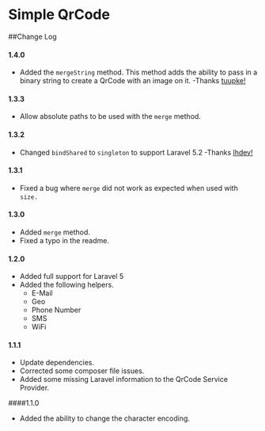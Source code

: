 Simple QrCode
=============

##Change Log

#### 1.4.0
* Added the `mergeString` method.  This method adds the ability to pass in a binary string to create a QrCode with an image on it.  -Thanks [tuupke!](https://github.com/tuupke)

#### 1.3.3
* Allow absolute paths to be used with the `merge` method.

#### 1.3.2
* Changed `bindShared` to `singleton` to support Laravel 5.2  -Thanks [lhdev!](https://github.com/lhdev)

#### 1.3.1
* Fixed a bug where `merge` did not work as expected when used with `size.`

#### 1.3.0
* Added `merge` method.
* Fixed a typo in the readme.

#### 1.2.0
* Added full support for Laravel 5
* Added the following helpers.
  * E-Mail
  * Geo
  * Phone Number
  * SMS
  * WiFi

#### 1.1.1
* Update dependencies.
* Corrected some composer file issues.
* Added some missing Laravel information to the QrCode Service Provider.

####1.1.0
* Added the ability to change the character encoding.
